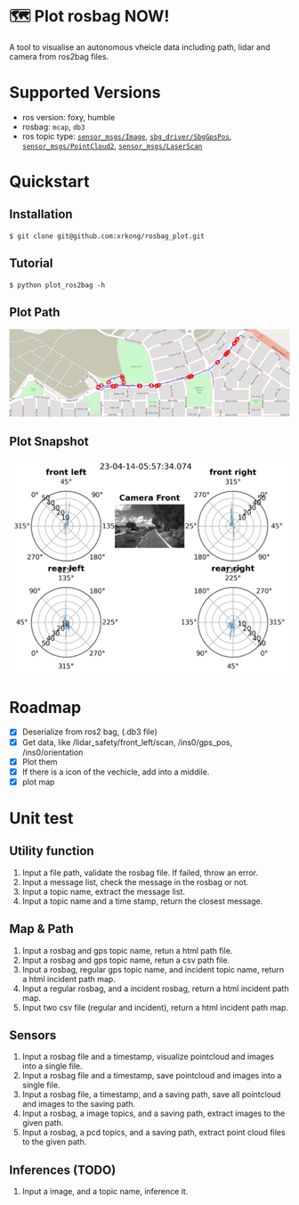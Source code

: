 # 🗺️ Plot rosbag NOW!

A tool to visualise an autonomous vheicle data including path, lidar and camera from ros2bag files.

# Supported Versions
- ros version: foxy, humble
- rosbag: ```mcap```, ```db3```
- ros topic type: [```sensor_msgs/Image```](http://docs.ros.org/en/melodic/api/sensor_msgs/html/msg/Image.html), [```sbg_driver/SbgGpsPos```](http://docs.ros.org/en/api/sbg_driver/html/msg/SbgGpsPos.html), [```sensor_msgs/PointCloud2```](http://docs.ros.org/en/melodic/api/sensor_msgs/html/msg/PointCloud2.html), [```sensor_msgs/LaserScan```](http://docs.ros.org/en/melodic/api/sensor_msgs/html/msg/LaserScan.html)

# Quickstart

## Installation
```
$ git clone git@github.com:xrkong/rosbag_plot.git
```

## Tutorial
```
$ python plot_ros2bag -h
```


## Plot Path
![Plot path and stops from rosbag](./document/path_demo.png)

## Plot Snapshot
![Plot snapshot from rosbag](./document/snapshot_demo.png)
# Roadmap

- [x] Deserialize from ros2 bag, (.db3 file)
- [x] Get data, like /lidar_safety/front_left/scan, /ins0/gps_pos, /ins0/orientation
- [x] Plot them
- [x] If there is a icon of the vechicle, add into a middile.
- [x] plot map

# Unit test 
## Utility function
1. Input a file path, validate the rosbag file. If failed, throw an error. 
1. Input a message list, check the message in the rosbag or not. 
1. Input a topic name, extract the message list. 
1. Input a topic name and a time stamp, return the closest message. 

## Map & Path
1. Input a rosbag and gps topic name, retun a html path file.
1. Input a rosbag and gps topic name, retun a csv path file.
1. Input a rosbag, regular gps topic name, and incident topic name, return a html incident path map.
1. Input a regular rosbag, and a incident rosbag, return a html incident path map.
1. Input two csv file (regular and incident), return a html incident path map. 
<!-- 2. Save Point cloud and Images to local. -->
<!-- 3. TODO. image and pcd will be inferenced by LLMs -->

## Sensors
1. Input a rosbag file and a timestamp, visualize pointcloud and images into a single file.
1. Input a rosbag file and a timestamp, save pointcloud and images into a single file.
1. Input a rosbag file, a timestamp, and a saving path, save all pointcloud and images to the saving path.
1. Input a rosbag, a image topics, and a saving path, extract images to the given path.
1. Input a rosbag, a pcd topics, and a saving path, extract point cloud files to the given path.


## Inferences (TODO)
1. Input a image, and a topic name, inference it.

